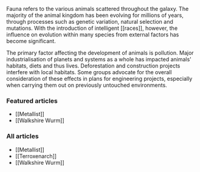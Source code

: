 Fauna refers to the various animals scattered throughout the galaxy. The majority of the animal kingdom has been evolving for millions of years, through processes such as genetic variation, natural selection and mutations. With the introduction of intelligent [[races]], however, the influence on evolution within many species from external factors has become significant.

The primary factor affecting the development of animals is pollution. Major industrialisation of planets and systems as a whole has impacted animals' habitats, diets and thus lives. Deforestation and construction projects interfere with local habitats. Some groups advocate for the overall consideration of these effects in plans for engineering projects, especially when carrying them out on previously untouched environments.


### Featured articles

- [[Metallist]]
- [[Walkshire Wurm]]


### All articles

- [[Metallist]]
- [[Terroxenarch]]
- [[Walkshire Wurm]]